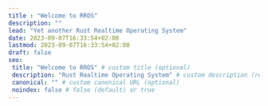 ```yaml
---
title : "Welcome to RROS"
description: ""
lead: "Yet another Rust Realtime Operating System"
date: 2023-09-07T16:33:54+02:00
lastmod: 2023-09-07T16:33:54+02:00
draft: false
seo:
 title: "Welcome to RROS" # custom title (optional)
 description: "Rust Realtime Operating System" # custom description (recommended)
 canonical: "" # custom canonical URL (optional)
 noindex: false # false (default) or true
---
```

